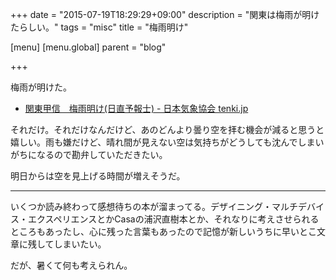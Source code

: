 +++
date = "2015-07-19T18:29:29+09:00"
description = "関東は梅雨が明けたらしい。"
tags = "misc"
title = "梅雨明け"

[menu]
  [menu.global]
    parent = "blog"

+++

梅雨が明けた。

- [関東甲信　梅雨明け(日直予報士) - 日本気象協会 tenki.jp](http://www.tenki.jp/forecaster/diary/deskpart/2015/07/19/27851.html)

それだけ。それだけなんだけど、あのどんより曇り空を拝む機会が減ると思うと嬉しい。雨も嫌だけど、晴れ間が見えない空は気持ちがどうしても沈んでしまいがちになるので勘弁していただきたい。

明日からは空を見上げる時間が増えそうだ。

---

いくつか読み終わって感想待ちの本が溜まってる。デザイニング・マルチデバイス・エクスペリエンスとかCasaの浦沢直樹本とか、それなりに考えさせられるところもあったし、心に残った言葉もあったので記憶が新しいうちに早いとこ文章に残してしまいたい。

だが、暑くて何も考えられん。
